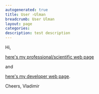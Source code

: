 ```yaml
---
autogenerated: true
title: User ›Ulman
breadcrumb: User Ulman
layout: page
categories: 
description: test description
---
```


Hi,

[here's my professional/scientific web page](http://www.fi.muni.cz/~xulman/)

and

[here's my developer web page](https://github.com/xulman/).

Cheers, Vladimir
